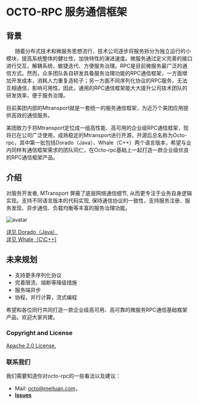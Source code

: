# OCTO-RPC 服务通信框架 #

## 背景 ##
&nbsp;&nbsp;&nbsp;&nbsp;&nbsp;&nbsp;随着分布式技术和微服务思想流行，技术公司逐步将服务拆分为独立运行的小模块，提高系统整体的健壮性，加快特性的演进速度。微服务通过定义完善的接口进行交互，解耦系统、敏捷迭代、方便服务治理。RPC是目前微服务最广泛的通信方式。然而，众多团队各自研发具备服务治理功能的RPC通信框架，一方面增加开发成本，消耗人力重复造轮子；另一方面不同序列化协议的RPC服务，无法互相通信，影响可用性。因此，通用的RPC通信框架能大大提升公司技术团队的研发效率，便于服务治理。

目前美团内部的Mtransport就是一套统一的服务通信框架，为近万个美团应用提供高效的通信服务。

美团致力于将Mtransport定位成一组高性能、高可用的企业级RPC通信框架，现将已在公司广泛使用，成熟稳定的Mtransport进行开源，开源后总名称为Octo-rpc，其中第一批包括Dorado（Java）、Whale（C++）两个语言版本，希望与业内同样有通信框架需求的团队同仁，在Octo-rpc基础上一起打造一款企业级优良的RPC通信框架产品。

## 介绍 ##
  对服务开发者, MTransport 屏蔽了底层网络通信细节, 从而更专注于业务自身逻辑实现。支持不同语言版本的代码实现, 保持通信协议的一致性，支持服务注册、服务发现、异步通信、负载均衡等丰富的服务治理功能。
 
![avatar](whale/docs/image/register.png)

 [详见 Dorado（Java）](dorado/README.md)  
 [详见 Whale（C\C++)](whale/README.md)
   

## 未来规划 ##
- 支持更多序列化协议  
- 完善限流、熔断等降级措施     
- 服务端异步   
- 协程，并行计算，流式编程   

希望和各位同行共同打造一款企业级高可用、高可靠的微服务RPC通信基础框架产品，欢迎大家共建。

### Copyright and License

[Apache 2.0 License.](/LICENSE)

### 联系我们

我们需要知道你对octo-rpc的一些看法以及建议：

- Mail: octo@meituan.com，
- [**Issues**](https://github.com/Meituan-Dianping/octo-rpc/issues)




